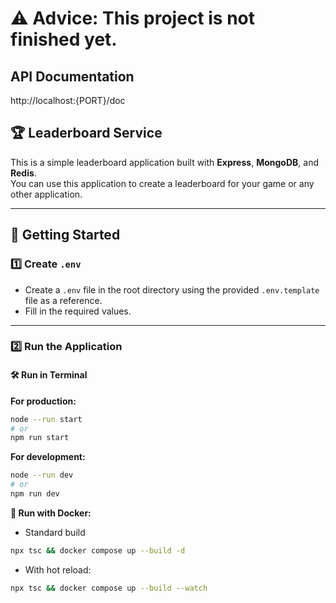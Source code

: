 # ⚠️ Advice: This project is not finished yet.

## API Documentation
http://localhost:{PORT}/doc

## 🏆 Leaderboard Service

This is a simple leaderboard application built with **Express**, **MongoDB**, and **Redis**.  
You can use this application to create a leaderboard for your game or any other application.

---

## 🚀 Getting Started

### 1️⃣ Create `.env`

-   Create a `.env` file in the root directory using the provided `.env.template` file as a reference.
-   Fill in the required values.

---

### 2️⃣ Run the Application

#### 🛠️ Run in Terminal

**For production:**

```bash
node --run start
# or
npm run start
```

**For development:**

```bash
node --run dev
# or
npm run dev
```

**🐳 Run with Docker:**

-   Standard build

```bash
npx tsc && docker compose up --build -d
```

-   With hot reload:

```bash
npx tsc && docker compose up --build --watch
```

